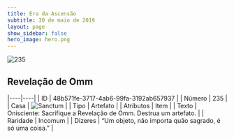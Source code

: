 ```yaml
---
title: Era da Ascensão
subtitle: 30 de maio de 2019
layout: page
show_sidebar: false
hero_image: hero.png
---
```


![235](https://cdn.keyforgegame.com/media/card_front/pt/435_235_9V275GJ2R2C8_pt.png)

## Revelação de Omm

|----|----|
| ID | 48b571fe-3717-4ab6-99fa-3192ab657937 |
| Número | 235 |
| Casa | ![Sanctum](https://archonarcana.com/images/thumb/c/c7/Sanctum.png/22px-Sanctum.png "Santuário") |
| Tipo | Artefato |
| Atributos | Item |
| Texto | Onisciente: Sacrifique a Revelação de Omm. Destrua um artefato. |
| Raridade | Incomum |
| Dizeres | “Um objeto, não importa quão sagrado,  é só uma coisa.” |
